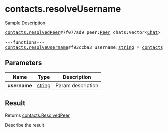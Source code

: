 # contacts.resolveUsername

Sample Description

<pre>
<a href="../constructor/contacts.resolvedPeer">contacts.resolvedPeer</a>#7f077ad9 peer:<a href="../type/Peer.md">Peer</a> chats:Vector&lt;<a href="../type/Chat.md">Chat</a>&gt; users:Vector&lt;<a href="../type/User.md">User</a>&gt; = <a href="../type/contacts.ResolvedPeer.md">contacts.ResolvedPeer</a>;

---functions---
<a href="../method/contacts.resolveUsername.md">contacts.resolveUsername</a>#f93ccba3 username:<a href="../type/string.md">string</a> = <a href="../type/contacts.ResolvedPeer.md">contacts.ResolvedPeer</a>;
</pre>

## Parameters

| Name | Type | Description |
|------|:----:|-------------|
| **username** | <a href="../type/string.md">string</a> | Param description |

## Result

Returns <a href="../type/contacts.ResolvedPeer.md">contacts.ResolvedPeer</a>

Describe the result

